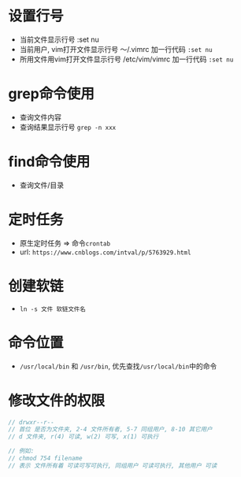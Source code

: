 # 设置行号
  * 当前文件显示行号 :set nu
  * 当前用户, vim打开文件显示行号 ～/.vimrc 加一行代码 `:set nu`
  * 所用文件用vim打开文件显示行号 /etc/vim/vimrc  加一行代码 `:set nu`

# grep命令使用
  * 查询文件内容
  * 查询结果显示行号 `grep -n xxx`

# find命令使用
  * 查询文件/目录

# 定时任务
  * 原生定时任务 => 命令`crontab`
  * url: `https://www.cnblogs.com/intval/p/5763929.html`

# 创建软链
  * `ln -s 文件 软链文件名`

# 命令位置
  * `/usr/local/bin` 和 `/usr/bin`, 优先查找`/usr/local/bin`中的命令

# 修改文件的权限
```ts
// drwxr--r--
// 首位 是否为文件夹, 2-4 文件所有者, 5-7 同组用户, 8-10 其它用户
// d 文件夹, r(4) 可读, w(2) 可写, x(1) 可执行

// 例如:
// chmod 754 filename
// 表示 文件所有着 可读可写可执行, 同组用户 可读可执行, 其他用户 可读
```
